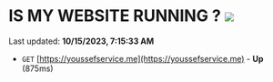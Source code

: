 # IS MY WEBSITE RUNNING ? [![](https://img.shields.io/static/v1?label=Sponsor&message=%E2%9D%A4&logo=GitHub&color=%23fe8e86)](https://github.com/sponsors/<username>)

Last updated: **10/15/2023, 7:15:33 AM**

- `GET` [https://youssefservice.me](https://youssefservice.me) - **Up** (875ms)
